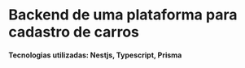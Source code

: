 <h1>Backend de uma plataforma para cadastro de carros</h1> 
<h4>Tecnologias utilizadas: Nestjs, Typescript, Prisma</h4>
